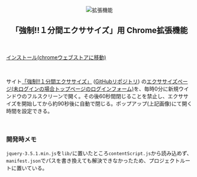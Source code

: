 <div align="center">
<img src="https://user-images.githubusercontent.com/61675236/106335846-efc02a00-62d0-11eb-9fde-61f7bba40b59.jpg" alt="拡張機能">
</div>
<h2 align="center">「強制!!１分間エクササイズ」用 Chrome拡張機能</h2>

<br/>

[インストール(chromeウェブストアに移動)](https://chrome.google.com/webstore/detail/%E5%BC%B7%E5%88%B61%E5%88%86%E9%96%93%E3%82%A8%E3%82%AF%E3%82%B5%E3%82%B5%E3%82%A4%E3%82%BA/hgocnapfpahehjogcjfchlbidfidiooc?hl=ja)

<br/>

サイト[「強制!!１分間エクササイズ」](https://rocky-basin-37839.herokuapp.com) ([GitHubリポジトリ](https://github.com/manten120/one-minute-exercise)) の[エクササイズページ(未ログインの場合トップページのログインフォーム)](https://rocky-basin-37839.herokuapp.com/main)を、毎時0分に新規ウインドウのフルスクリーンで開く。その後60秒間閉じることを禁止し、エクササイズを開始してから約90秒後に自動で閉じる。ポップアップ(上記画像)にて開く時間を設定できる。

<br />

### 開発時メモ

`jquery-3.5.1.min.js`を`lib/`に置いたところ`contentScript.js`から読み込めず、`manifest.json`でパスを書き換えても解決できなかったため、プロジェクトルートに置いている。
